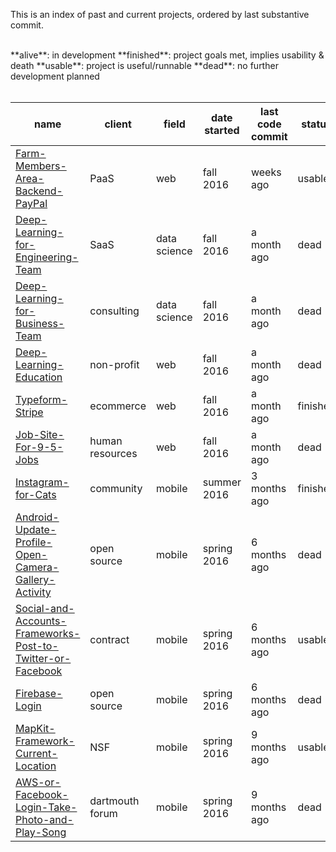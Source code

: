 This is an index of past and current projects, ordered by last substantive commit.

<br>
**alive**: in development  
**finished**: project goals met, implies usability & death  
**usable**: project is useful/runnable  
**dead**: no further development planned
<br><br>

| name | client | field | date started | last code commit | status | 
| ---- | --------- | ---- | -------------- | ---- |---- |
| [Farm-Members-Area-Backend-PayPal](https://github.com/samputnam/Farm-Members-Area-Backend-PayPal) | PaaS | web | fall 2016 | weeks ago | usable |
|[Deep-Learning-for-Engineering-Team](https://github.com/samputnam/Deep-Learning-for-Engineering-Team) | SaaS | data science | fall 2016 | a month ago | dead |
|[Deep-Learning-for-Business-Team](https://github.com/samputnam/Deep-Learning-for-Business-Team) | consulting | data science | fall 2016 | a month ago | dead |
| [Deep-Learning-Education](https://github.com/samputnam/Deep-Learning-Education) | non-profit  | web | fall 2016 | a month ago | dead |
| [Typeform-Stripe](https://github.com/samputnam/Typeform-Stripe) | ecommerce | web | fall 2016 | a month ago | finished |
| [Job-Site-For-9-5-Jobs](https://github.com/samputnam/Job-Site-For-9-5-Jobs) | human resources | web | fall 2016 | a month ago | dead |
| [Instagram-for-Cats](https://github.com/samputnam/Instagram-for-Cats) | community | mobile | summer 2016 | 3 months ago | finished |
| [Android-Update-Profile-Open-Camera-Gallery-Activity](https://github.com/samputnam/Android-Update-Profile-Open-Camera-Gallery-Activity) | open source | mobile | spring 2016 | 6 months ago| dead |
| [Social-and-Accounts-Frameworks-Post-to-Twitter-or-Facebook](https://github.com/samputnam/Social-and-Accounts-Frameworks-Post-to-Twitter-or-Facebook) | contract | mobile | spring 2016 | 6 months ago | usable |
| [Firebase-Login](https://github.com/samputnam/Firebase-Login) | open source | mobile | spring 2016 | 6 months ago | dead |
| [MapKit-Framework-Current-Location](https://github.com/Dartmouth-entrepreneurial-network/MapKit-Current-Location) | NSF | mobile | spring 2016 | 9 months ago | usable |
| [AWS-or-Facebook-Login-Take-Photo-and-Play-Song](https://github.com/Dartmouth-entrepreneurial-network/AWS-or-Facebook-Login-Take-Photo-and-Play-Song) | dartmouth forum | mobile | spring 2016 | 9 months ago | dead |



